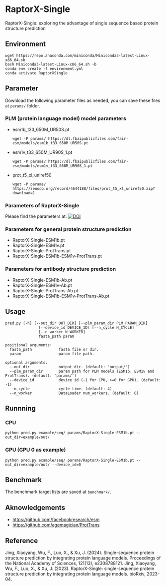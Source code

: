 # RaptorX-Single

RaptorX-Single: exploring the advantage of single sequence based protein structure prediction

## Environment
```
wget https://repo.anaconda.com/miniconda/Miniconda3-latest-Linux-x86_64.sh
bash Miniconda3-latest-Linux-x86_64.sh -b
conda env create -f environment.yml
conda activate RaptorXSingle
```

## Parameter
Download the following parameter files as needed, you can save these files at `params/` folder.

### PLM (protein language model) model parameters

* esm1b_t33_650M_UR50S.pt
    ```
    wget -P params/ https://dl.fbaipublicfiles.com/fair-esm/models/esm1b_t33_650M_UR50S.pt
    ```

* esm1v_t33_650M_UR90S_1.pt
    ```
    wget -P params/ https://dl.fbaipublicfiles.com/fair-esm/models/esm1v_t33_650M_UR90S_1.pt
    ```

* prot_t5_xl_uniref50
    ```
    wget -P params/ https://zenodo.org/record/4644188/files/prot_t5_xl_uniref50.zip?download=1
    ```
### Parameters of RaptorX-Single
Please find the parameters at: <a href="https://doi.org/10.5281/zenodo.7351378"><img src="https://zenodo.org/badge/DOI/10.5281/zenodo.7351378.svg" alt="DOI"></a>

### Parameters for general protein structure prediction
* RaptorX-Single-ESM1b.pt
* RaptorX-Single-ESM1v.pt
* RaptorX-Single-ProtTrans.pt
* RaptorX-Single-ESM1b-ESM1v-ProtTrans.pt

### Parameters for antibody structure prediction
* RaptorX-Single-ESM1b-Ab.pt
* RaptorX-Single-ESM1v-Ab.pt
* RaptorX-Single-ProtTrans-Ab.pt
* RaptorX-Single-ESM1b-ESM1v-ProtTrans-Ab.pt


## Usage
```
pred.py [-h] [--out_dir OUT_DIR] [--plm_param_dir PLM_PARAM_DIR]
               [--device_id DEVICE_ID] [--n_cycle N_CYCLE]
               [--n_worker N_WORKER]
               fasta_path param

positional arguments:
  fasta_path            fasta file or dir.
  param                 param file path.

optional arguments:
  --out_dir             output dir. (default: 'output/')
  --plm_param_dir       param path for PLM models (ESM1b, ESM1v and ProtTrans). (default: 'params/')
  --device_id           device id (-1 for CPU, >=0 for GPU). (default: -1)
  --n_cycle             cycle time. (default: 4)
  --n_worker            DataLoader num_workers. (default: 0)
```
## Runnning

### CPU
```
python pred.py example/seq/ params/RaptorX-Single-ESM1b.pt --out_dir=example/out/
```

### GPU (GPU 0 as example)
```
python pred.py example/seq/ params/RaptorX-Single-ESM1b.pt --out_dir=example/out/ --device_id=0
```

## Benchmark
The benchmark target lists are saved at `benchmark/`.


## Aknowledgements
* https://github.com/facebookresearch/esm
* https://github.com/agemagician/ProtTrans


## Reference
Jing, Xiaoyang, Wu, F., Luo, X., & Xu, J. (2024). Single-sequence protein structure prediction by integrating protein language models. Proceedings of the National Academy of Sciences, 121(13), e2308788121.
Jing, Xiaoyang, Wu, F., Luo, X., & Xu, J. (2023). RaptorX-Single: single-sequence protein structure prediction by integrating protein language models. bioRxiv, 2023-04.

